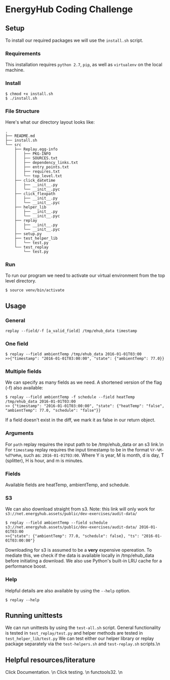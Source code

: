# EnergyHub Coding Challenge

## Setup
To install our required packages we will use the `install.sh` script.

### Requirements
This installation requires `python 2.7`, `pip`, as well as `virtualenv` on the local machine.

### Install
```
$ chmod +x install.sh
$ ./install.sh
```

### File Structure
Here's what our directory layout looks like:
```
.
├── README.md
├── install.sh
└── src
    ├── Replay.egg-info
    │   ├── PKG-INFO
    │   ├── SOURCES.txt
    │   ├── dependency_links.txt
    │   ├── entry_points.txt
    │   ├── requires.txt
    │   └── top_level.txt
    ├── click_datetime
    │   ├── __init__.py
    │   └── __init__.pyc
    ├── click_flexpath
    │   ├── __init__.py
    │   └── __init__.pyc
    ├── helper_lib
    │   ├── __init__.py
    │   └── __init__.pyc
    ├── replay
    │   ├── __init__.py
    │   └── __init__.pyc
    ├── setup.py
    ├── test_helper_lib
    │   └── test.py
    └── test_replay
        └── test.py
```

### Run
To run our program we need to activate our virtual environment from the top level directory.
```
$ source venv/bin/activate
```

## Usage
### General 
```
replay --field/-f [a_valid_field] /tmp/ehub_data timestamp
```
### One field
```
$ replay --field ambientTemp /tmp/ehub_data 2016-01-01T03:00
>>{"timestamp": "2016-01-01T03:00:00", "state": {"ambientTemp": 77.0}}
```
### Multiple fields
We can specify as many fields as we need. A shortened version of the flag (-f) also available:
```
$ replay --field ambientTemp -f schedule --field heatTemp /tmp/ehub_data 2016-01-01T03:00
>> {"timestamp": "2016-01-01T03:00:00", "state": {"heatTemp": "false", "ambientTemp": 77.0, "schedule": "false"}}
```
If a field doesn't exist in the diff, we mark it as false in our return object.

### Arguments 
For `path` replay requires the input path to be /tmp/ehub_data or an s3 link.\n
For `timestamp` replay requires the input timestamp to be in the format `%Y-%M-%dT%H%m`, such as: `2016-01-01T03:00`.
Where Y is year, M is month, d is day, T (splitter), H is hour, and m is minutes.

### Fields
Available fields are heatTemp, ambientTemp, and schedule.


### S3
We can also download straight from s3. Note: this link will only work for `s3://net.energyhub.assets/public/dev-exercises/audit-data/`
```
$ replay --field ambientTemp --field schedule s3://net.energyhub.assets/public/dev-exercises/audit-data/ 2016-01-01T03:00
>>{"state": {"ambientTemp": 77.0, "schedule": false}, "ts": "2016-01-01T03:00:00"}
```
Downloading for s3 is assumed to be a **very** expensive opereation. 
To mediate this, we check if the data is available locally in /tmp/ehub_data before initiating a download.
We also use Python's built-in LRU cache for a performance boost. 

### Help
Helpful details are also available by using the `--help` option.
```
$ replay --help
```

## Running unittests
We can run unittests by using the `test-all.sh` script.
General functionality is tested in `test_replay/test.py` and helper methods are tested in `test_helper_lib/test.py`
We can test either our helper library or replay package separately via the `test-helpers.sh` and `test-replay.sh` scripts.\n


## Helpful resources/literature
Click Documentation. \n
Click testing. \n
functools32. \n


